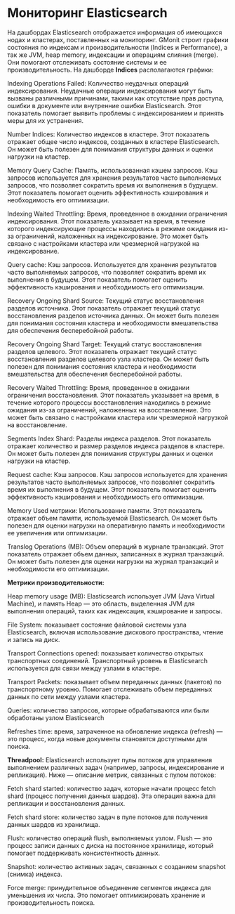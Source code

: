 # Мониторинг Elasticsearch

На дашбордах Elasticsearch отображается информация об имеющихся нодах и кластерах, поставленных на мониторинг. GMonit строит графики состояния по индексам и производительности (Indices и Performance), а так же JVM, heap memory, индексации и операциям слияния (merge). Они помогают отслеживать состояние системы и ее производительность.
На дашборде **Indices** располагаются графики:

Indexing Operations Failed: Количество неудачных операций индексирования. Неудачные операции индексирования могут быть вызваны различными причинами, такими как отсутствие прав доступа, ошибки в документе или внутренние ошибки Elasticsearch. Этот показатель помогает выявить проблемы с индексированием и принять меры для их устранения.

Number Indices: Количество индексов в кластере. Этот показатель отражает общее число индексов, созданных в кластере Elasticsearch. Он может быть полезен для понимания структуры данных и оценки нагрузки на кластер.

Memory Query Cache: Память, использованная кэшем запросов. Кэш запросов используется для хранения результатов часто выполняемых запросов, что позволяет сократить время их выполнения в будущем. Этот показатель помогает оценить эффективность кэширования и необходимость его оптимизации.

Indexing Waited Throttling: Время, проведенное в ожидании ограничения индексирования. Этот показатель указывает на время, в течение которого индексирующие процессы находились в режиме ожидания из-за ограничений, наложенных на индексирование. Это может быть связано с настройками кластера или чрезмерной нагрузкой на индексирование.

Query cache: Кэш запросов. Используется для хранения результатов часто выполняемых запросов, что позволяет сократить время их выполнения в будущем. Этот показатель помогает оценить эффективность кэширования и необходимость его оптимизации.

Recovery Ongoing Shard Source: Текущий статус восстановления разделов источника. Этот показатель отражает текущий статус восстановления разделов источника данных. Он может быть полезен для понимания состояния кластера и необходимости вмешательства для обеспечения бесперебойной работы.

Recovery Ongoing Shard Target: Текущий статус восстановления разделов целевого. Этот показатель отражает текущий статус восстановления разделов целевого узла кластера. Он может быть полезен для понимания состояния кластера и необходимости вмешательства для обеспечения бесперебойной работы.

Recovery Waited Throttling: Время, проведенное в ожидании ограничения восстановления. Этот показатель указывает на время, в течение которого процессы восстановления находились в режиме ожидания из-за ограничений, наложенных на восстановление. Это может быть связано с настройками кластера или чрезмерной нагрузкой на восстановление.

Segments Index Shard: Разделы индекса разделов. Этот показатель отражает количество и размер разделов индекса разделов в кластере. Он может быть полезен для понимания структуры данных и оценки нагрузки на кластер.

Request cache: Кэш запросов. Кэш запросов используется для хранения результатов часто выполняемых запросов, что позволяет сократить время их выполнения в будущем. Этот показатель помогает оценить эффективность кэширования и необходимость его оптимизации.

Memory Used метрики: Использование памяти. Этот показатель отражает объем памяти, используемой Elasticsearch. Он может быть полезен для оценки нагрузки на оперативную память и необходимости ее увеличения или оптимизации.

Translog Operations (MB): Объем операций в журнале транзакций. Этот показатель отражает объем данных, записанных в журнал транзакций. Он может быть полезен для оценки нагрузки на журнал транзакций и необходимости его оптимизации.

**Метрики производительности:**

Heap memory usage (MB): Elasticsearch использует JVM (Java Virtual Machine), и память Heap — это область, выделенная JVM для выполнения операций, таких как индексация, кэширование и запросы.

File System: показывает состояние файловой системы узла Elasticsearch, включая использование дискового пространства, чтение и запись на диск.

Transport Connections opened: показывает количество открытых транспортных соединений. Транспортный уровень в Elasticsearch используется для связи между узлами в кластере.

Transport Packets: показывает объем переданных данных (пакетов) по транспортному уровню. Помогает отслеживать объем переданных данных по сети между узлами кластера.

Queries: количество запросов, которые обрабатываются или были обработаны узлом Elasticsearch

Refreshes time: время, затраченное на обновление индекса (refresh) — это процесс, когда новые документы становятся доступными для поиска.

**Threadpool:**
Elasticsearch использует пулы потоков для управления выполнением различных задач (например, запросы, индексирование и репликация). Ниже — описание метрик, связанных с пулом потоков:

Fetch shard started: количество задач, которые начали процесс fetch shard (процесс получения данных шардов). Эта операция важна для репликации и восстановления данных.

Fetch shard store: количество задач в пуле потоков для получения данных шардов из хранилища.

Flush: количество операций flush, выполняемых узлом. Flush — это процесс записи данных с диска на постоянное хранилище, который помогает поддерживать консистентность данных.

Snapshot: количество активных задач, связанных с созданием snapshot (снимка) индекса.

Force merge: принудительное объединение сегментов индекса для уменьшения их числа. Это помогает оптимизировать хранение и производительность поиска.
